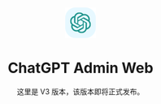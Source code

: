 <div align="center">
<img src="./docs/icon.svg" alt="icon1"/>

<h1 align="center">ChatGPT Admin Web</h1>

这里是 V3 版本，该版本即将正式发布。
